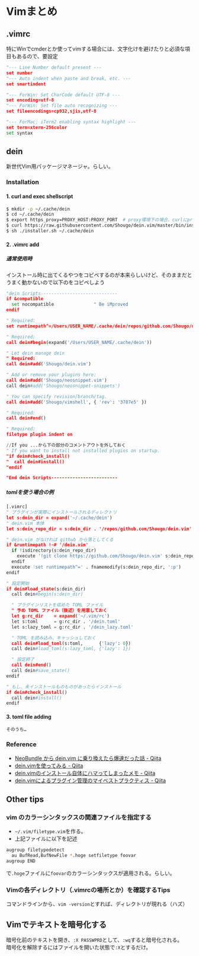 # Vimまとめ
## .vimrc
特にWinでcmderとか使ってvimする場合には、文字化けを避けたりと必須な項目もあるので、要設定
```py
"--- Line Number default present ---
set number
"--- Auto indent when paste and break, etc. ---
set smartindent

"--- ForWin: Set CharCode default UTF-8 ---
set encoding=utf-8
"--- ForWin: Set file auto recognizing ---
set fileencodings=cp932,sjis,utf-8

"--- ForMac: iTerm2 enabling syntax highlight ---
set term=xterm-256color
set syntax
```

## dein
新世代Vim用パッケージマネージャ。らしい。
### Installation
#### 1. curl and exec shellscript
```bash
$ mkdir -p ~/.cache/dein
$ cd ~/.cache/dein
$ export https_proxy=PROXY_HOST:PROXY_PORT	# proxy環境下の場合、curlにproxyを通す必要あり
$ curl https://raw.githubusercontent.com/Shougo/dein.vim/master/bin/installer.sh > installer.sh
$ sh ./installer.sh ~/.cache/dein
```
#### 2. .vimrc add
##### 通常使用時
インストール時に出てくるやつをコピペするのが本来らしいけど、そのままだとうまく動かないので以下のをコピペしよう
```py
"dein Scripts-----------------------------
if &compatible
  set nocompatible               " Be iMproved
endif

" Required:
set runtimepath^=/Users/USER_NAME/.cache/dein/repos/github.com/Shougo/dein.vim

" Required:
call dein#begin(expand('/Users/USER_NAME/.cache/dein'))

" Let dein manage dein
" Required:
call dein#add('Shougo/dein.vim')

" Add or remove your plugins here:
call dein#add('Shougo/neosnippet.vim')
call dein#add('Shougo/neosnippet-snippets')

" You can specify revision/branch/tag.
call dein#add('Shougo/vimshell', { 'rev': '3787e5' })

" Required:
call dein#end()

" Required:
filetype plugin indent on

//If you ...から下の部分のコメントアウトを外しておく
" If you want to install not installed plugins on startup.
"if dein#check_install()
"  call dein#install()
"endif

"End dein Scripts-------------------------
```

##### tomlを使う場合の例
```py
[.vimrc]
" プラグインが実際にインストールされるディレクトリ
let s:dein_dir = expand('~/.cache/dein')
" dein.vim 本体
let s:dein_repo_dir = s:dein_dir . '/repos/github.com/Shougo/dein.vim'

" dein.vim がなければ github から落としてくる
if &runtimepath !~# '/dein.vim'
  if !isdirectory(s:dein_repo_dir)
    execute '!git clone https://github.com/Shougo/dein.vim' s:dein_repo_dir
  endif
  execute 'set runtimepath^=' . fnamemodify(s:dein_repo_dir, ':p')
endif

" 設定開始
if dein#load_state(s:dein_dir)
  call dein#begin(s:dein_dir)

  " プラグインリストを収めた TOML ファイル
  " 予め TOML ファイル（後述）を用意しておく
  let g:rc_dir    = expand('~/.vim/rc')
  let s:toml      = g:rc_dir . '/dein.toml'
  let s:lazy_toml = g:rc_dir . '/dein_lazy.toml'

  " TOML を読み込み、キャッシュしておく
  call dein#load_toml(s:toml,      {'lazy': 0})
  call dein#load_toml(s:lazy_toml, {'lazy': 1})

  " 設定終了
  call dein#end()
  call dein#save_state()
endif

" もし、未インストールものものがあったらインストール
if dein#check_install()
  call dein#install()
endif
```
#### 3. toml file adding
```bash
そのうち…
```
### Reference
- [NeoBundle から dein.vim に乗り換えたら爆速だった話 - Qiita](http://qiita.com/delphinus/items/00ff2c0ba972c6e41542)
- [dein.vimを使ってみる - Qiita](http://qiita.com/yoza/items/2f8bd33a18225754f346)
- [dein.vimのインストール自体にハマってしまったメモ - Qiita](http://qiita.com/DialBird/items/0a96910f13586d635dc0)
- [dein.vimによるプラグイン管理のマイベストプラクティス - Qiita](http://qiita.com/kawaz/items/ee725f6214f91337b42b)


## Other tips
### vim のカラーシンタックスの関連ファイルを指定する
- `~/.vim/filetype.vim`を作る。
- 上記ファイルに以下を記述
```bash
augroup filetypedetect
  au BufRead,BufNewFile *.hoge setfiletype foovar
augroup END
```
で`.hoge`ファイルに`foovar`のカラーシンタックスが適用される。らしい。
### Vimの各ディレクトリ（.vimrcの場所とか）を確認するTips
コマンドラインから、`vim -version`とすれば、ディレクトリが現れる（ハズ）
## Vimでテキストを暗号化する
暗号化前のテキストを開き、`:X PASSWPRD`として、`:wq`すると暗号化される。  
暗号化を解除するにはファイルを開いた状態で`:X`とするだけ。
